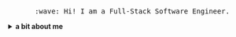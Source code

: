 <p align="center">
  <br><br>
  <samp>
    :wave: Hi! I am a Full-Stack Software Engineer.
  </samp>
</p>

<details>
  <summary><b>a bit about me</b></summary>
  ### Hi there 👋
<br>- 💬 Ask me about ... Rock Climbing!
<br>- 📫 How to reach me: ... zacheryconverse@gmail.com
<br>- ⚡ Fun fact: ... I'm 7 feet tall
</details>
 
